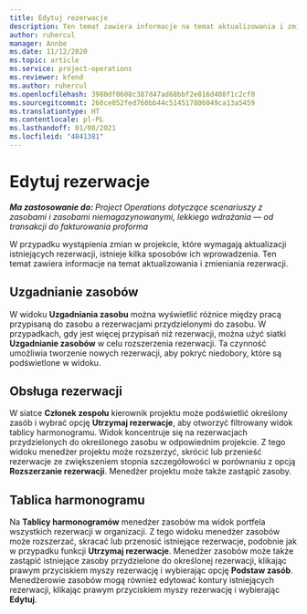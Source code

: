 ```yaml
---
title: Edytuj rezerwacje
description: Ten temat zawiera informacje na temat aktualizowania i zmieniania rezerwacji.
author: ruhercul
manager: Annbe
ms.date: 11/12/2020
ms.topic: article
ms.service: project-operations
ms.reviewer: kfend
ms.author: ruhercul
ms.openlocfilehash: 3980df0608c387d47ad68bbf2e816d408f1c2cf0
ms.sourcegitcommit: 260ce052fed760bb44c514517806049ca13a5459
ms.translationtype: HT
ms.contentlocale: pl-PL
ms.lasthandoff: 01/08/2021
ms.locfileid: "4841381"
---
```

# <a name="edit-bookings"></a>Edytuj rezerwacje

_**Ma zastosowanie do:** Project Operations dotyczące scenariuszy z zasobami i zasobami niemagazynowanymi, lekkiego wdrażania — od transakcji do fakturowania proforma_


W przypadku wystąpienia zmian w projekcie, które wymagają aktualizacji istniejących rezerwacji, istnieje kilka sposobów ich wprowadzenia. Ten temat zawiera informacje na temat aktualizowania i zmieniania rezerwacji.

## <a name="resource-reconciliation"></a>Uzgadnianie zasobów

W widoku **Uzgadniania zasobu** można wyświetlić różnice między pracą przypisaną do zasobu a rezerwacjami przydzielonymi do zasobu. W przypadkach, gdy jest więcej przypisań niż rezerwacji, można użyć siatki **Uzgadnianie zasobów** w celu rozszerzenia rezerwacji. Ta czynność umożliwia tworzenie nowych rezerwacji, aby pokryć niedobory, które są podświetlone w widoku.

## <a name="maintain-bookings"></a>Obsługa rezerwacji

W siatce **Członek zespołu** kierownik projektu może podświetlić określony zasób i wybrać opcję **Utrzymaj rezerwacje**, aby otworzyć filtrowany widok tablicy harmonogramu. Widok koncentruje się na rezerwacjach przydzielonych do określonego zasobu w odpowiednim projekcie. Z tego widoku menedżer projektu może rozszerzyć, skrócić lub przenieść rezerwacje ze zwiększeniem stopnia szczegółowości w porównaniu z opcją **Rozszerzanie rezerwacji**. Menedżer projektu może także zastąpić zasoby.

## <a name="schedule-board"></a>Tablica harmonogramu

Na **Tablicy harmonogramów** menedżer zasobów ma widok portfela wszystkich rezerwacji w organizacji. Z tego widoku menedżer zasobów może rozszerzać, skracać lub przenosić istniejące rezerwacje, podobnie jak w przypadku funkcji **Utrzymaj rezerwacje**. Menedżer zasobów może także zastąpić istniejące zasoby przydzielone do określonej rezerwacji, klikając prawym przyciskiem myszy rezerwację i wybierając opcję **Podstaw zasób**. Menedżerowie zasobów mogą również edytować kontury istniejących rezerwacji, klikając prawym przyciskiem myszy rezerwację i wybierając **Edytuj**.
